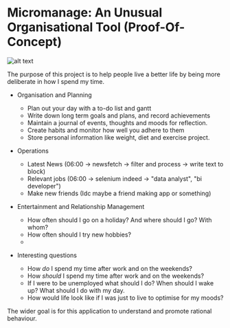 # Micromanage: An Unusual Organisational Tool (Proof-Of-Concept)

![alt text](https://github.com/waterbuffalo13/Waterbuffalo-Micromanagement/blob/master/screenshot-gif.gif)

The purpose of this project is to help people live a better life by being more deliberate in how I spend my time.

  * Organisation and Planning
    *  Plan out your day with a to-do list and gantt 
    *  Write down long term goals and plans, and record achievements
    *  Maintain a journal of events, thoughts and moods for reflection.
    *  Create habits and monitor how well you adhere to them
    *  Store personal information like weight, diet and exercise project.
  
  * Operations
    *  Latest News (06:00 -> newsfetch -> filter and process -> write text to block)
    *  Relevant jobs (06:00 -> selenium indeed -> "data analyst", "bi developer")
    *  Make new friends (Idc maybe a friend making app or something) 
  
  * Entertainment and Relationship Management
    *  How often should I go on a holiday? And where should I go? With whom?
    *  How often should I try new hobbies?
    *  

  * Interesting questions
    * How *do* I spend my time after work and on the weekends?
    * How *should* I spend my time after work and on the weekends? 
    * If I were to be unemployed what should I do? When should I wake up? What should I do with my day.
    * How would life look like if I was just to live to optimise for my moods?

The wider goal is for this application to understand and promote rational behaviour.
